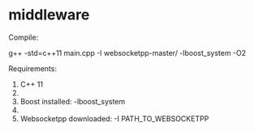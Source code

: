 # middleware

Compile:

g++ -std=c++11 main.cpp -I websocketpp-master/ -lboost_system -O2

Requirements:

1. C++ 11
2. 
2. Boost installed: -lboost_system
3. 
3. Websocketpp downloaded: -I PATH_TO_WEBSOCKETPP
